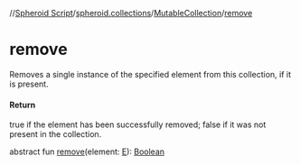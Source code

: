 //[Spheroid Script](../../index.md)/[spheroid.collections](../index.md)/[MutableCollection](index.md)/[remove](remove.md)



# remove  
 
Removes a single instance of the specified element from this collection, if it is present.  
  


#### Return  
true if the element has been successfully removed; false if it was not present in the collection.  
  
  
abstract fun [remove](remove.md)(element: [E](index.md)): [Boolean](../../spheroid/-boolean/index.md)  



